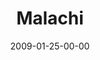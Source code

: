 ---
layout: message
category: message
series: "Lost Books"
title: "Malachi"
date: 2009-01-25-00-00
message_id: 542
audio: "http://s3.amazonaws.com/crossroadsaudiomessages/LostBooks3.mp3"
audio-duration: "32:34"
description: "Chuck Mingo shares the message of Malachi and how God demands to be honored. <b>[NOTE&#58; the texting Chuck refers to in his talk is now disabled to new signups. Please see the Crossroads blog for the daily dares.]</b>"
video: "https://s3.amazonaws.com/crossroadsvideomessages/LostBooks3.mp4"
video-duration: "32:34"
video-image: "http://s3.amazonaws.com/crossroads-media/images/legacy/content/LostBooks3-still.jpg"
notes-description: "Chuck Mingo shares the message of Malachi and how God demands to be honored."
notes: "http://s3.amazonaws.com/crossroads-media/media/legacy/documents/SN_01_24-25_09.pdf"
notes-title: "Lost Books&#58; Malachi (Study Notes)"
program: "http://s3.amazonaws.com/crossroads-media/media/legacy/documents/0124_25Program.pdf"
flag: "N"
---
